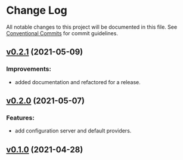 # Change Log

All notable changes to this project will be documented in this file.
See [Conventional Commits](Https://conventionalcommits.org) for commit guidelines.

<!-- changelog -->

## [v0.2.1](https://gitlab.com/jimsy/lamina/compare/v0.2.0...v0.2.1) (2021-05-09)




### Improvements:

* added documentation and refactored for a release.

## [v0.2.0](https://gitlab.com/jimsy/lamina/compare/v0.1.0...v0.2.0) (2021-05-07)




### Features:

* add configuration server and default providers.

## [v0.1.0](https://gitlab.com/jimsy/lamina/compare/v0.1.0...v0.1.0) (2021-04-28)



